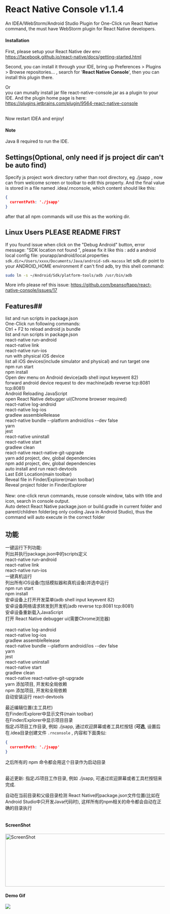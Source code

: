 # React Native Console v1.1.4
An IDEA/WebStorm/Android Studio Plugin for One-Click run React Native command, the must have WebStorm plugin for React Native developers.

#### Installation
First, please setup your React Native dev env:
https://facebook.github.io/react-native/docs/getting-started.html

Second, you can install it through your IDE, bring up  Preferences > Plugins > Browse repositories... , search for '**React Native Console**',
then you can install this plugin there.<br/>

Or<br/>you can munally install jar file react-native-console.jar as a plugin to your IDE. And the plugin home page is here: https://plugins.jetbrains.com/plugin/9564-react-native-console<br/><br/>

Now restart IDEA and enjoy!


#### Note
Java 8 required to run the IDE.<br/>

## Settings(Optional, only need if js project dir can't be auto find)
Specify js project work directory rather than root directory, eg ./jsapp , now can from welcome screen or toolbar to edit this property. And the final value is stored in a file named .idea/.rnconsole, which content should like this:

```json
{
  currentPath: './jsapp'
}
```

after that all npm commands will use this as the working dir.

## Linux Users PLEASE README FIRST

If you found issue when click on the "Debug Android" button, error message: 
 "SDK location not found ", please fix it like this :
add a android local config file:
yourapp/android/local.properties
`sdk.dir=/Users/xxxx/Documents/Java/android-sdk-macosx`
let sdk.dir point to your ANDROID_HOME environment 
if can't find adb, try this shell command:

```sh
sudo ln -s ~/Android/Sdk/platform-tools/adb /usr/bin/adb
```


More info please ref this issue:
https://github.com/beansoftapp/react-native-console/issues/17


## Features## 
list and run scripts in package.json<br>One-Click run following commands:<br/>Ctrl + F2 to reload android js bundle<br>list and run scripts in package.json<br>react-native run-android<br/>react-native link<br/>react-native run-ios<br/>run with physical iOS device<br/>list all iOS devices(include simulator and physical) and run target one <br/>npm run start<br/>npm install<br/>Open dev menu on Android device(adb shell input keyevent 82)<br/>forward android device request to dev machine(adb reverse tcp:8081 tcp:8081)<br/>Android Reloading JavaScript<br/>open React Native debugger ui(Chrome browser required)<br/>react-native log-android<br/>react-native log-ios<br/>gradlew assembleRelease<br/>react-native bundle --platform android/ios --dev false<br/>yarn<br/>jest<br/>react-native uninstall<br/>react-native start<br/>gradlew clean<br/>react-native react-native-git-upgrade<br/>yarn add project, dev, global dependencies<br/>npm add project, dev, global dependencies<br/>auto install and run react-devtools<br/>Last Edit Location(main toolbar)<br/>Reveal file in Finder/Explorer(main toolbar)<br/>Reveal project folder in Finder/Explorer<br/><br/>
New: one-click rerun commands, reuse console window, tabs with title and icon, search in console output.<br/>
Auto detect React Native package.json or build.gradle in current folder and parent/children folder(eg only coding Java in Android Studio),
thus the command will auto execute in the correct folder<br/>



<h2>功能</h2>
一键运行下列功能:<br/>
列出并执行package.json中的scripts定义<br>
react-native run-android<br/>
react-native link<br/>
react-native run-ios<br/>
一键真机运行<br/>
列出所有iOS设备(包括模拟器和真机设备)并选中运行<br/>
npm run start<br/>
npm install<br/>
安卓设备上打开开发菜单(adb shell input keyevent 82)<br/>
安卓设备网络请求转发到开发机(adb reverse tcp:8081 tcp:8081)<br/>
安卓设备重新载入JavaScript<br/>
打开 React Native debugger ui(需要Chrome浏览器)<br/><br/>
react-native log-android<br/>
react-native log-ios<br/>
gradlew assembleRelease<br/>
react-native bundle --platform android/ios --dev false<br/>
yarn<br/>
jest<br/>
react-native uninstall<br/>
react-native start<br/>
gradlew clean<br/>
react-native react-native-git-upgrade<br/>
yarn 添加项目, 开发和全局依赖<br/>
npm 添加项目, 开发和全局依赖<br/>
自动安装运行 react-devtools<br/>

最近编辑位置(主工具栏)<br/>
在Finder/Explorer中显示文件(main toolbar)<br/>
在Finder/Explorer中显示项目目录<br/>
指定JS项目工作目录, 例如 ./jsapp, 通过欢迎屏幕或者工具栏按钮 (**可选**, 设置后在.idea目录创建文件 `.rnconsole` , 内容和下面类似:

```json
{
  currentPath: './jsapp'
}
```

之后所有的 npm 命令都会用这个目录作为启动目录<br/>
<br/>

最近更新: 指定JS项目工作目录, 例如 ./jsapp, 可通过欢迎屏幕或者工具栏按钮来完成.<br/>

自动在当前目录和父级目录检测 React Native的package.json文件位置(比如在Android Studio中只开发Java代码时), 这样所有的npm相关的命令都会自动在正确的目录执行<br/>
<br/>

#### ScreenShot

<img src="https://plugins.jetbrains.com/files/9564/screenshot_17784.png" width="675" height="167" alt="ScreenShot" align=center />

#### Demo Gif
![](https://raw.githubusercontent.com/beansoftapp/react-native-console/master/screenshot/rnconsole.gif)



